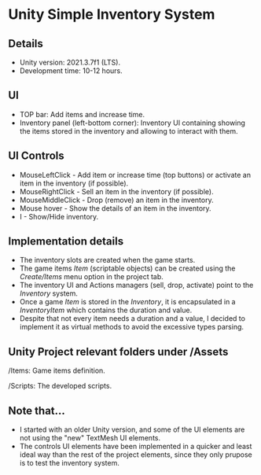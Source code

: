 # Unity Simple Inventory System

## Details
* Unity version: 2021.3.7f1 (LTS).
* Development time: 10-12 hours.

## UI
* TOP bar: Add items and increase time.
* Inventory panel (left-bottom corner): Inventory UI containing showing the items stored in the inventory and allowing to interact with them.

## UI Controls
* MouseLeftClick - Add item or increase time (top buttons) or activate an item in the inventory (if possible).
* MouseRightClick - Sell an item in the inventory (if possible).
* MouseMiddleClick - Drop (remove) an item in the inventory. 
* Mouse hover - Show the details of an item in the inventory.
* I - Show/Hide inventory.

## Implementation details
* The inventory slots are created when the game starts. 
* The game items _Item_ (scriptable objects) can be created using the _Create/Items_ menu option in the project tab. 
* The inventory UI and Actions managers (sell, drop, activate) point to the _Inventory_ system. 
* Once a game _Item_ is stored in the _Inventory_, it is encapsulated in a _InventoryItem_ which contains the duration and value.
* Despite that not every item needs a duration and a value, I decided to implement it as virtual methods to avoid the excessive types parsing.  

## Unity Project relevant folders under /Assets
/Items: Game items definition.


/Scripts: The developed scripts.

## Note that...
* I started with an older Unity version, and some of the UI elements are not using the "new" TextMesh UI elements. 
* The controls UI elements have been implemented in a quicker and least ideal way than the rest of the project elements, since they only prupose is to test the inventory system.
